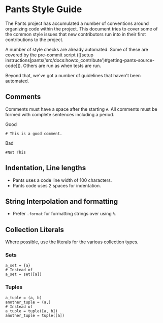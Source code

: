 Pants Style Guide
=================

The Pants project has accumulated a number of conventions around organizing code within the project.
This document tries to cover some of the common style issues that new contributors run into in their
first contributions to the project.

A number of style checks are already automated. Some of these are covered by the pre-commit script
([[setup instructions|pants('src/docs:howto_contribute')#getting-pants-source-code]]).
Others are run as when tests are run.

Beyond that, we've got a number of guidelines that haven't been automated.

## Comments

Comments must have a space after the starting `#`. All comments must be formed with complete
sentences including a period.

Good

    # This is a good comment.

Bad

    #Not This


## Indentation, Line lengths

* Pants uses a code line width of 100 characters.
* Pants code uses 2 spaces for indentation.

## String Interpolation and formatting

* Prefer `.format` for formatting strings over using `%`.

## Collection Literals

Where possible, use the literals for the various collection types.

### Sets

    a_set = {a}
    # Instead of
    a_set = set([a])

### Tuples

    a_tuple = (a, b)
    another_tuple = (a,)
    # Instead of
    a_tuple = tuple([a, b])
    another_tuple = tuple([a])
